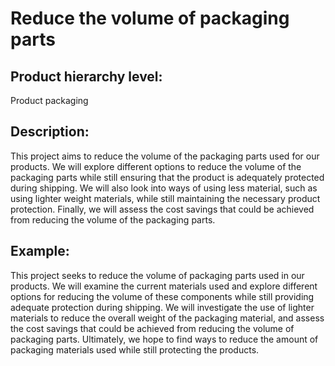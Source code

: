 # Reduce the volume of packaging parts

## Product hierarchy level:
Product packaging

## Description:
This project aims to reduce the volume of the packaging parts used for our products. We will explore different options to reduce the volume of the packaging parts while still ensuring that the product is adequately protected during shipping. We will also look into ways of using less material, such as using lighter weight materials, while still maintaining the necessary product protection. Finally, we will assess the cost savings that could be achieved from reducing the volume of the packaging parts.

## Example:
This project seeks to reduce the volume of packaging parts used in our products. We will examine the current materials used and explore different options for reducing the volume of these components while still providing adequate protection during shipping. We will investigate the use of lighter materials to reduce the overall weight of the packaging material, and assess the cost savings that could be achieved from reducing the volume of packaging parts. Ultimately, we hope to find ways to reduce the amount of packaging materials used while still protecting the products.
